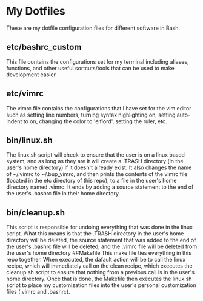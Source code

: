 # My Dotfiles
These are my dotfile configuration files for different software in Bash.
## etc/bashrc_custom
This file contains the configurations set for my terminal including aliases, functions, and other useful sortcuts/tools that can be used to make development easier
## etc/vimrc
The vimrc file contains the configurations that I have set for the vim editor such as setting line numbers, turning syntax highlighting on, setting auto-indent to on, changing the color to 'elflord', setting the ruler, etc.
## bin/linux.sh
The linux.sh script will check to ensure that the user is on a linux based system, and as long as they are it will create a .TRASH directory (in the user's home directory) if it doesn't already exist. It also changes the name of ~/.vimrc to ~/.bup_vimrc, and then prints the contents of the vimrc file (located in the etc directory of this repo), to a file in the user's home directory named .vimrc. It ends by adding a source statement to the end of the user's .bashrc file in their home directory.
## bin/cleanup.sh
This script is responsible for undoing everything that was done in the linux script. What this means is that the .TRASH directory in the user's home directory will be deleted, the source statement that was added to the end of the user's .bashrc file will be deleted, and the .vimrc file will be deleted from the user's home directory
##Makefile
This make file ties everything in this repo together. When executed, the dafault action will be to call the linux recipe, which will immediately call on the clean recipe, which executes the cleanup.sh script to ensure that nothing from a previous call is in the user's home directory. Once that is done, the Makefile then executes the linux.sh script to place my customization files into the user's personal customization files (.vimrc and .bashrc).
